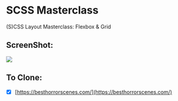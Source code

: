 # SCSS Masterclass

(S)CSS Layout Masterclass: Flexbox & Grid

## ScreenShot:

<img src="https://user-images.githubusercontent.com/80146176/137863554-e9727f09-248a-41d9-a981-91a5c01f4b67.png" width=auto>

## To Clone:

- [x] [https://besthorrorscenes.com/](https://besthorrorscenes.com/)

